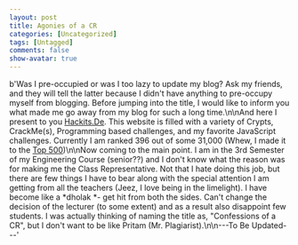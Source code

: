 ```yaml
---
layout: post
title: Agonies of a CR
categories: [Uncategorized]
tags: [Untagged]
comments: false
show-avatar: true
---
```


b'Was I pre-occupied or was I too lazy to update my blog? Ask my friends, and they will tell the latter because I didn\'t have anything to pre-occupy myself from blogging. Before jumping into the title, I would like to inform you what made me go away from my blog for such a long time.\n\nAnd here I present to you [Hackits.De](http://www.hackits.de/forum/profile.php?userid=24637). This website is filled with a variety of Crypts, CrackMe(s), Programming based challenges, and my favorite JavaScript challenges. Currently I am ranked 396 out of some 31,000 (Whew, I made it to the [Top 500](http://www.hackits.de/toplist.php))\n\nNow coming to the main point. I am in the 3rd Semester of my Engineering Course (senior??) and I don\'t know what the reason was for making me the Class Representative. Not that I hate doing this job, but there are few things I have to bear along with the special attention I am getting from all the teachers (Jeez, I love being in the limelight). I have become like a *dholak *- get hit from both the sides. Can\'t change the decision of the lecturer (to some extent) and as a result also disappoint few students. I was actually thinking of naming the title as, "Confessions of a CR", but I don\'t want to be like Pritam (Mr. Plagiarist).\n\n---To Be Updated---'